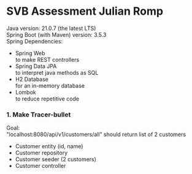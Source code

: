 # SVB Assessment Julian Romp

Java version: 21.0.7 (the latest LTS)  
Spring Boot (with Maven) version: 3.5.3  
Spring Dependencies:

* Spring Web  
  to make REST controllers
* Spring Data JPA  
  to interpret java methods as SQL
* H2 Database  
  for an in-memory database
* Lombok  
  to reduce repetitive code

### 1. Make Tracer-bullet

Goal:  
"localhost:8080/api/v1/customers/all" should return list of 2 customers

* Customer entity (id, name)
* Customer repository
* Customer seeder (2 customers)
* Customer controller
